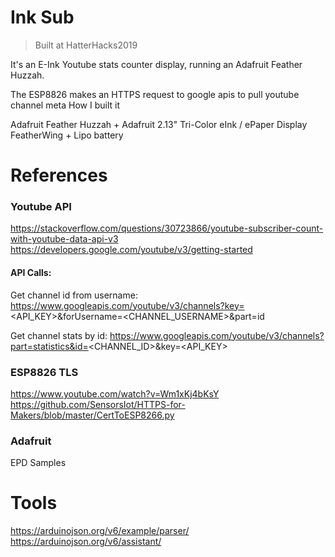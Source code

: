 # Ink Sub

> Built at HatterHacks2019

It's an E-Ink Youtube stats counter display, running an Adafruit Feather Huzzah.

The ESP8826 makes an HTTPS request to google apis to pull youtube channel meta
How I built it

Adafruit Feather Huzzah + Adafruit 2.13" Tri-Color eInk / ePaper Display FeatherWing + Lipo battery 

# References

### Youtube API
https://stackoverflow.com/questions/30723866/youtube-subscriber-count-with-youtube-data-api-v3
https://developers.google.com/youtube/v3/getting-started

#### API Calls:
Get channel id from username:
https://www.googleapis.com/youtube/v3/channels?key=<API_KEY>&forUsername=<CHANNEL_USERNAME>&part=id

Get channel stats by id:
https://www.googleapis.com/youtube/v3/channels?part=statistics&id=<CHANNEL_ID>&key=<API_KEY>


### ESP8826 TLS
https://www.youtube.com/watch?v=Wm1xKj4bKsY
https://github.com/SensorsIot/HTTPS-for-Makers/blob/master/CertToESP8266.py

### Adafruit

EPD Samples

# Tools

https://arduinojson.org/v6/example/parser/
https://arduinojson.org/v6/assistant/